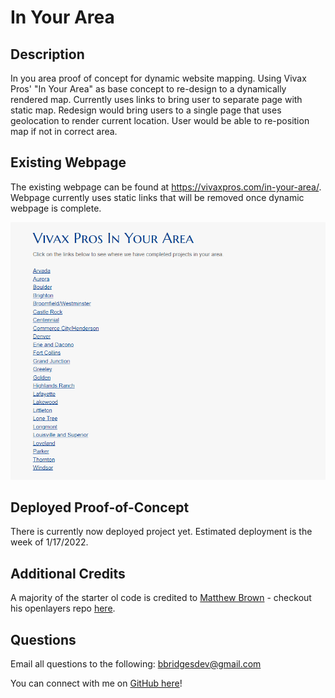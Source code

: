 # In Your Area

## Description
In you area proof of concept for dynamic website mapping. Using Vivax Pros' "In Your Area" as base concept to re-design to a dynamically rendered map. Currently uses links to bring user to separate page with static map. Redesign would bring users to a single page that uses geolocation to render current location. User would be able to re-position map if not in correct area.

## Existing Webpage
The existing webpage can be found at https://vivaxpros.com/in-your-area/. Webpage currently uses static links that will be removed once dynamic webpage is complete.

![Existing Webpage](./repo_assets/existing_webpage.PNG)

## Deployed Proof-of-Concept
There is currently now deployed project yet. Estimated deployment is the week of 1/17/2022.

## Additional Credits
A majority of the starter ol code is credited to [Matthew Brown](https://github.com/mbrown3321?tab=overview&from=2022-01-01&to=2022-01-10) - checkout his openlayers repo [here](https://github.com/mbrown3321/openlayers-react-map).

## Questions

Email all questions to the following: bbridgesdev@gmail.com

You can connect with me on [GitHub here](https://github.com/bcbridges)!

